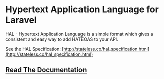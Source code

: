 Hypertext Application Language for Laravel
==========================================

HAL - Hypertext Application Language is a simple format which gives
a consistent and easy way to add HATEOAS to your API.

See the HAL Specification:
[http://stateless.co/hal_specification.html](http://stateless.co/hal_specification.html)


## [Read The Documentation](https://api-skeletons-laravel-hal.readthedocs.io/en/latest/index.html)
